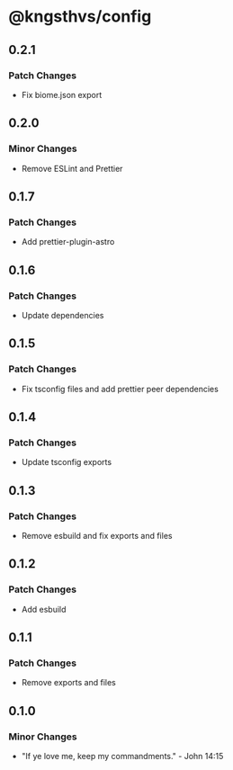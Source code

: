 # @kngsthvs/config

## 0.2.1

### Patch Changes

- Fix biome.json export

## 0.2.0

### Minor Changes

- Remove ESLint and Prettier

## 0.1.7

### Patch Changes

- Add prettier-plugin-astro

## 0.1.6

### Patch Changes

- Update dependencies

## 0.1.5

### Patch Changes

- Fix tsconfig files and add prettier peer dependencies

## 0.1.4

### Patch Changes

- Update tsconfig exports

## 0.1.3

### Patch Changes

- Remove esbuild and fix exports and files

## 0.1.2

### Patch Changes

- Add esbuild

## 0.1.1

### Patch Changes

- Remove exports and files

## 0.1.0

### Minor Changes

- "If ye love me, keep my commandments." - John 14:15
